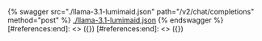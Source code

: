 [#references:start]: <> ({ "template": "openapi" })
[#references:start]: <> ({ "template": "openapi" })
{% swagger src="./llama-3.1-lumimaid.json" path="/v2/chat/completions" method="post" %}
[./llama-3.1-lumimaid.json](./llama-3.1-lumimaid.json)
{% endswagger %}
[#references:end]: <> ({})
[#references:end]: <> ({})